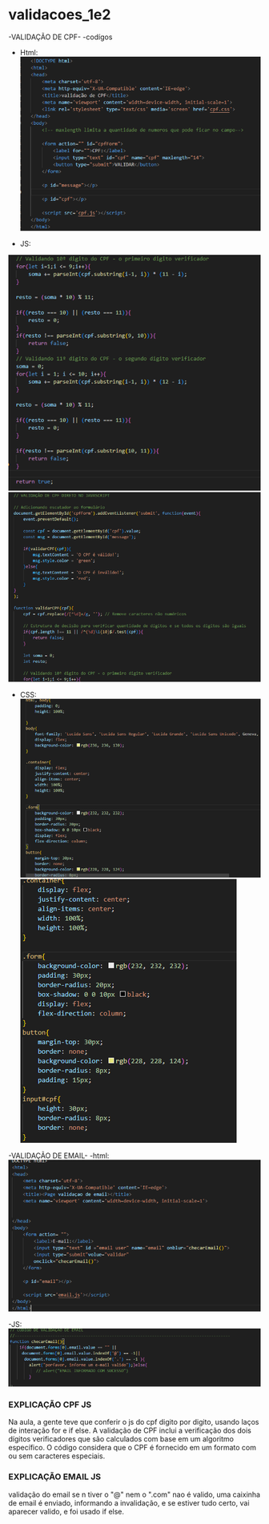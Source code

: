 # validacoes_1e2

-VALIDAÇÃO DE CPF-
-codígos
- Html:
      ![validacoes_1e2](img/cpfHTML.png)

- JS:  

![validação](img/CpFjs.png)
![validação](img/JScpf.png)
- CSS:  
![validacoes_1e2](img/cpf.css.png)
![validacoes_1e2](img/CSScpf.png)

-VALIDAÇÃO DE EMAIL-
   -html:
  ![validacoes_1e2](img/HTMLemail.png)

  -JS:
 ![validacoes_1e2](img/jsEMAIL..png)

 ### EXPLICAÇÃO CPF JS
 Na aula, a gente teve que conferir o js do cpf digito por digito, usando laços de interação for e if else.
 A validação de CPF inclui a verificação dos dois dígitos verificadores que são calculados com base em um algoritmo específico.
O código considera que o CPF é fornecido em um formato com ou sem caracteres especiais.

### EXPLICAÇÃO EMAIL JS
validação do email se n tiver o "@" nem o ".com" nao é valido, uma caixinha de email é enviado, informando a invalidação, e se estiver tudo certo, vai aparecer valido,
e foi usado if else.








    
